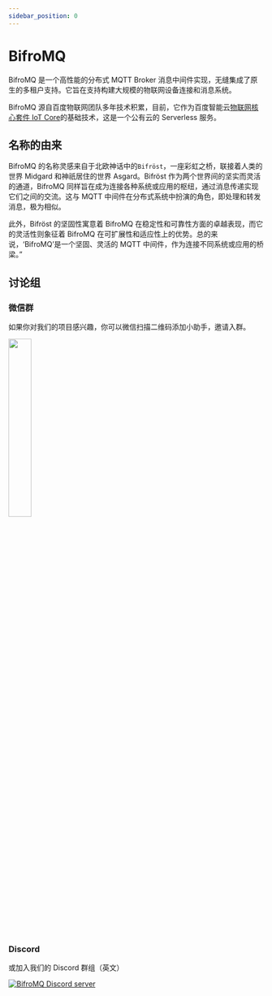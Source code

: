 ```yaml
---
sidebar_position: 0
---
```


# BifroMQ

BifroMQ 是一个高性能的分布式 MQTT Broker 消息中间件实现，无缝集成了原生的多租户支持。它旨在支持构建大规模的物联网设备连接和消息系统。

BifroMQ 源自百度物联网团队多年技术积累，目前，它作为百度智能云[物联网核心套件 IoT Core](https://cloud.baidu.com/product/iot.html)的基础技术，这是一个公有云的 Serverless 服务。

## 名称的由来

BifroMQ 的名称灵感来自于北欧神话中的`Bifröst`，一座彩虹之桥，联接着人类的世界 Midgard 和神祇居住的世界 Asgard。Bifröst 作为两个世界间的坚实而灵活的通道，BifroMQ 同样旨在成为连接各种系统或应用的枢纽，通过消息传递实现它们之间的交流。这与 MQTT 中间件在分布式系统中扮演的角色，即处理和转发消息，极为相似。

此外，Bifröst 的坚固性寓意着 BifroMQ 在稳定性和可靠性方面的卓越表现，而它的灵活性则象征着 BifroMQ 在可扩展性和适应性上的优势。总的来说，‘BifroMQ’是一个坚固、灵活的 MQTT 中间件，作为连接不同系统或应用的桥梁。”

## 讨论组

### 微信群

如果你对我们的项目感兴趣，你可以微信扫描二维码添加小助手，邀请入群。

<img src="https://bifromq.io/img/qrcode.png" width="30%" />

### Discord

或加入我们的 Discord 群组（英文）

<a href="https://discord.gg/Pfs3QRadRB"><img src="https://img.shields.io/discord/1115542029531885599?logo=discord&logoColor=white" alt="BifroMQ Discord server" /></a>
